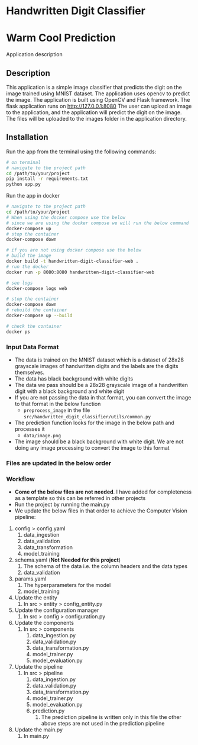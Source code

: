 # Handwritten Digit Classifier

# Warm Cool Prediction
Application description
## Description
This application is a simple image classifier that predicts the digit on the image trained using MNIST dataset. 
The application uses opencv to predict the image. 
The application is built using OpenCV and Flask framework. 
The flask application runs on http://127.0.0.1:8080
The user can upload an image to the application, and the application will predict the digit on the image.
The files will be uploaded to the images folder in the application directory.

## Installation
Run the app from the terminal using the following commands:
```bash
# on terminal
# navigate to the project path
cd /path/to/your/project
pip install -r requirements.txt
python app.py
```
Run the app in docker
```bash
# navigate to the project path
cd /path/to/your/project
# When using the docker compose use the below
# since we are using the docker compose we will run the below command
docker-compose up
# stop the container
docker-compose down

# if you are not using docker compose use the below
# build the image
docker build -t handwritten-digit-classifier-web . 
# run the docker
docker run -p 8080:8080 handwritten-digit-classifier-web

# see logs
docker-compose logs web

# stop the container
docker-compose down
# rebuild the container
docker-compose up --build

# check the container
docker ps
```

### Input Data Format
* The data is trained on the MNIST dataset which is a dataset of 28x28 grayscale images of handwritten digits and the labels are the digits themselves.
* The data has black background with white digits
* The data we pass should be a 28x28 grayscale image of a handwritten digit with a black background and white digit
* If you are not passing the data in that format, you can convert the image to that format in the below function 
  * `preprocess_image` in the file `src/handwritten_digit_classifier/utils/common.py`
* The prediction function looks for the image in the below path and processes it
  * `data/image.png`
* The image should be a black background with white digit. We are not doing any image processing to convert the image to this format

### Files are updated in the below order
### Workflow
* **Come of the below files are not needed**. I have added for completeness as a template so this can be referred in other projects 
* Run the project by running the main.py
* We update the below files in that order to achieve the Computer Vision pipeline:
1. config > config.yaml
   1. data_ingestion
   2. data_validation
   3. data_transformation
   4. model_training
2. schema.yaml (**Not Needed for this project**)
   1. The schema of the data i.e. the column headers and the data types
   2. data_validation
3. params.yaml
   1. The hyperparameters for the model
   2. model_training
4. Update the entity
   1. In src > entity > config_entity.py
5. Update the configuration manager 
   1. In src > config > configuration.py
6. Update the components 
   1. In src > components 
      1. data_ingestion.py
      2. data_validation.py
      3. data_transformation.py
      4. model_trainer.py
      5. model_evaluation.py
7. Update the pipeline
    1. In src > pipeline
        1. data_ingestion.py
        2. data_validation.py
        3. data_transformation.py 
        4. model_trainer.py
        5. model_evaluation.py
        6. prediction.py
           1. The prediction pipeline is written only in this file the other above steps are not used in the prediction pipeline
8. Update the main.py
    1. In main.py
